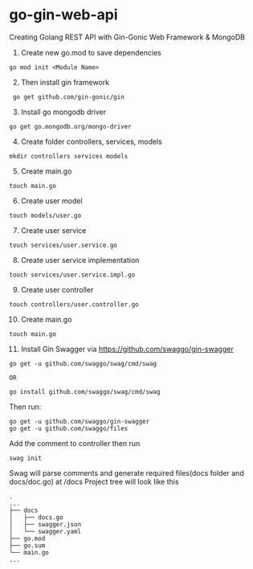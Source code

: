 # go-gin-web-api
Creating Golang REST API with Gin-Gonic Web Framework &amp; MongoDB

1. Create new go.mod to save dependencies

```
go mod init <Module Name>
```

2. Then install gin framework
```
 go get github.com/gin-gonic/gin
```
3. Install go mongodb driver
```
go get go.mongodb.org/mongo-driver
```
4. Create folder controllers, services, models
```
mkdir controllers services models
```
5. Create main.go
```
touch main.go
```
6. Create user model
```
touch models/user.go
```
7. Create user service
```
touch services/user.service.go
```
8. Create user service implementation
```
touch services/user.service.impl.go
```
9. Create user controller
```
touch controllers/user.controller.go
```
10. Create main.go
```
touch main.go
```
11. Install Gin Swagger via https://github.com/swaggo/gin-swagger
 ```
 go get -u github.com/swaggo/swag/cmd/swag
 
 OR
 
 go install github.com/swaggo/swag/cmd/swag
 ```
 Then run: 
 ```
 go get -u github.com/swaggo/gin-swagger
 go get -u github.com/swaggo/files
 ```
Add the comment to controller then run 
```
swag init
```
 Swag will parse comments and generate required files(docs folder and docs/doc.go) at /docs
 Project tree will look like this
 ```
.
...
├── docs
│   ├── docs.go
│   ├── swagger.json
│   └── swagger.yaml
├── go.mod
├── go.sum
└── main.go
...
 ```